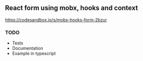 ## React form using mobx, hooks and context

https://codesandbox.io/s/mobx-hooks-form-2bzur

### TODO

-   Tests
-   Documentation
-   Example in typescript

